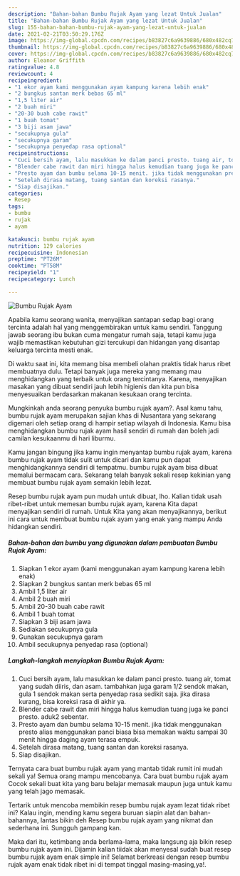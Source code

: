 ```yaml
---
description: "Bahan-bahan Bumbu Rujak Ayam yang lezat Untuk Jualan"
title: "Bahan-bahan Bumbu Rujak Ayam yang lezat Untuk Jualan"
slug: 155-bahan-bahan-bumbu-rujak-ayam-yang-lezat-untuk-jualan
date: 2021-02-21T03:50:29.176Z
image: https://img-global.cpcdn.com/recipes/b83827c6a9639886/680x482cq70/bumbu-rujak-ayam-foto-resep-utama.jpg
thumbnail: https://img-global.cpcdn.com/recipes/b83827c6a9639886/680x482cq70/bumbu-rujak-ayam-foto-resep-utama.jpg
cover: https://img-global.cpcdn.com/recipes/b83827c6a9639886/680x482cq70/bumbu-rujak-ayam-foto-resep-utama.jpg
author: Eleanor Griffith
ratingvalue: 4.8
reviewcount: 4
recipeingredient:
- "1 ekor ayam kami menggunakan ayam kampung karena lebih enak"
- "2 bungkus santan merk bebas 65 ml"
- "1,5 liter air"
- "2 buah miri"
- "20-30 buah cabe rawit"
- "1 buah tomat"
- "3 biji asam jawa"
- "secukupnya gula"
- "secukupnya garam"
- "secukupnya penyedap rasa optional"
recipeinstructions:
- "Cuci bersih ayam, lalu masukkan ke dalam panci presto. tuang air, tomat yang sudah diiris, dan asam. tambahkan juga garam 1/2 sendok makan, gula 1 sendok makan serta penyedap rasa sedikit saja. jika dirasa kurang, bisa koreksi rasa di akhir ya."
- "Blender cabe rawit dan miri hingga halus kemudian tuang juga ke panci presto. aduk2 sebentar."
- "Presto ayam dan bumbu selama 10-15 menit. jika tidak menggunakan presto alias menggunakan panci biasa bisa memakan waktu sampai 30 menit hingga daging ayam terasa empuk."
- "Setelah dirasa matang, tuang santan dan koreksi rasanya."
- "Siap disajikan."
categories:
- Resep
tags:
- bumbu
- rujak
- ayam

katakunci: bumbu rujak ayam 
nutrition: 129 calories
recipecuisine: Indonesian
preptime: "PT26M"
cooktime: "PT58M"
recipeyield: "1"
recipecategory: Lunch

---
```



![Bumbu Rujak Ayam](https://img-global.cpcdn.com/recipes/b83827c6a9639886/680x482cq70/bumbu-rujak-ayam-foto-resep-utama.jpg)

Apabila kamu seorang wanita, menyajikan santapan sedap bagi orang tercinta adalah hal yang menggembirakan untuk kamu sendiri. Tanggung jawab seorang ibu bukan cuma mengatur rumah saja, tetapi kamu juga wajib memastikan kebutuhan gizi tercukupi dan hidangan yang disantap keluarga tercinta mesti enak.

Di waktu  saat ini, kita memang bisa membeli olahan praktis tidak harus ribet membuatnya dulu. Tetapi banyak juga mereka yang memang mau menghidangkan yang terbaik untuk orang tercintanya. Karena, menyajikan masakan yang dibuat sendiri jauh lebih higienis dan kita pun bisa menyesuaikan berdasarkan makanan kesukaan orang tercinta. 



Mungkinkah anda seorang penyuka bumbu rujak ayam?. Asal kamu tahu, bumbu rujak ayam merupakan sajian khas di Nusantara yang sekarang digemari oleh setiap orang di hampir setiap wilayah di Indonesia. Kamu bisa menghidangkan bumbu rujak ayam hasil sendiri di rumah dan boleh jadi camilan kesukaanmu di hari liburmu.

Kamu jangan bingung jika kamu ingin menyantap bumbu rujak ayam, karena bumbu rujak ayam tidak sulit untuk dicari dan kamu pun dapat menghidangkannya sendiri di tempatmu. bumbu rujak ayam bisa dibuat memalui bermacam cara. Sekarang telah banyak sekali resep kekinian yang membuat bumbu rujak ayam semakin lebih lezat.

Resep bumbu rujak ayam pun mudah untuk dibuat, lho. Kalian tidak usah ribet-ribet untuk memesan bumbu rujak ayam, karena Kita dapat menyajikan sendiri di rumah. Untuk Kita yang akan menyajikannya, berikut ini cara untuk membuat bumbu rujak ayam yang enak yang mampu Anda hidangkan sendiri.

<!--inarticleads1-->

##### Bahan-bahan dan bumbu yang digunakan dalam pembuatan Bumbu Rujak Ayam:

1. Siapkan 1 ekor ayam (kami menggunakan ayam kampung karena lebih enak)
1. Siapkan 2 bungkus santan merk bebas 65 ml
1. Ambil 1,5 liter air
1. Ambil 2 buah miri
1. Ambil 20-30 buah cabe rawit
1. Ambil 1 buah tomat
1. Siapkan 3 biji asam jawa
1. Sediakan secukupnya gula
1. Gunakan secukupnya garam
1. Ambil secukupnya penyedap rasa (optional)




<!--inarticleads2-->

##### Langkah-langkah menyiapkan Bumbu Rujak Ayam:

1. Cuci bersih ayam, lalu masukkan ke dalam panci presto. tuang air, tomat yang sudah diiris, dan asam. tambahkan juga garam 1/2 sendok makan, gula 1 sendok makan serta penyedap rasa sedikit saja. jika dirasa kurang, bisa koreksi rasa di akhir ya.
1. Blender cabe rawit dan miri hingga halus kemudian tuang juga ke panci presto. aduk2 sebentar.
1. Presto ayam dan bumbu selama 10-15 menit. jika tidak menggunakan presto alias menggunakan panci biasa bisa memakan waktu sampai 30 menit hingga daging ayam terasa empuk.
1. Setelah dirasa matang, tuang santan dan koreksi rasanya.
1. Siap disajikan.




Ternyata cara buat bumbu rujak ayam yang mantab tidak rumit ini mudah sekali ya! Semua orang mampu mencobanya. Cara buat bumbu rujak ayam Cocok sekali buat kita yang baru belajar memasak maupun juga untuk kamu yang telah jago memasak.

Tertarik untuk mencoba membikin resep bumbu rujak ayam lezat tidak ribet ini? Kalau ingin, mending kamu segera buruan siapin alat dan bahan-bahannya, lantas bikin deh Resep bumbu rujak ayam yang nikmat dan sederhana ini. Sungguh gampang kan. 

Maka dari itu, ketimbang anda berlama-lama, maka langsung aja bikin resep bumbu rujak ayam ini. Dijamin kalian tiidak akan menyesal sudah buat resep bumbu rujak ayam enak simple ini! Selamat berkreasi dengan resep bumbu rujak ayam enak tidak ribet ini di tempat tinggal masing-masing,ya!.

